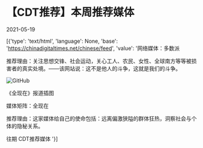 # 【CDT推荐】本周推荐媒体

2021-05-19

[{'type': 'text/html', 'language': None, 'base': 'https://chinadigitaltimes.net/chinese/feed', 'value': '网络媒体：多数派

推荐理由：关注思想交锋、社会运动，关心工人、农民、女性、全球南方等等被损害者的真实处境。——该网站说：这不是他人的斗争，这就是我们的斗争。

![GitHub](https://chinadigitaltimes.net/chinese/files/2021/05/60a21bcb9c232e04ae3f18d1L.jpg)

《全现在》报道插图



媒体矩阵：全现在

推荐理由：这家媒体给自己的使命包括：远离偏激狭隘的群体狂热，洞察社会与个体的隐秘关系。

往期 CDT推荐媒体 '}]